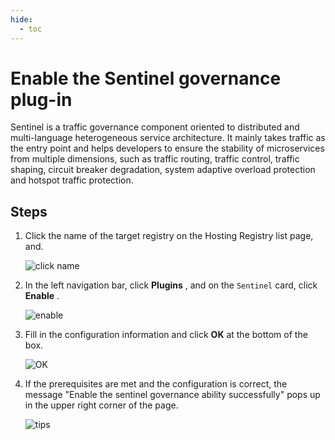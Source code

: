 ```yaml
---
hide:
  - toc
---
```


# Enable the Sentinel governance plug-in

Sentinel is a traffic governance component oriented to distributed and multi-language heterogeneous service architecture. It mainly takes traffic as the entry point and helps developers to ensure the stability of microservices from multiple dimensions, such as traffic routing, traffic control, traffic shaping, circuit breaker degradation, system adaptive overload protection and hotspot traffic protection.

## Steps

1. Click the name of the target registry on the Hosting Registry list page, and.

   ![click name](https://docs.daocloud.io/daocloud-docs-images/docs/en/docs/skoala/images/ns-1.png)

2. In the left navigation bar, click __Plugins__ , and on the `Sentinel` card, click __Enable__ .

   ![enable](https://docs.daocloud.io/daocloud-docs-images/docs/en/docs/skoala/images/sentinel01.png)

3. Fill in the configuration information and click __OK__ at the bottom of the box.

   ![OK](https://docs.daocloud.io/daocloud-docs-images/docs/en/docs/skoala/images/sentinel02.png)

4. If the prerequisites are met and the configuration is correct, the message "Enable the sentinel governance ability successfully" pops up in the upper right corner of the page.

   ![tips](https://docs.daocloud.io/daocloud-docs-images/docs/en/docs/skoala/images/sentinel03.png)
